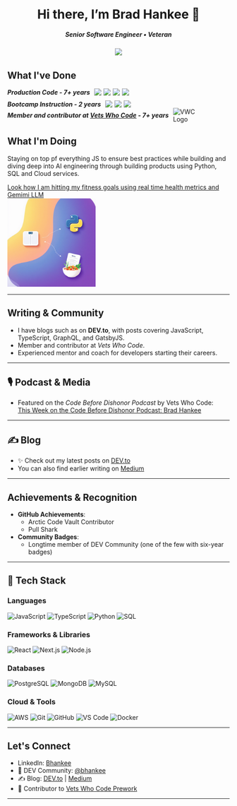 <div align="center"> 
<h1>Hi there, I’m Brad Hankee 👋 </h1>
<h5>Senior Software Engineer • Veteran </h5>
</div>


 

<p align="center">
  <a href="https://www.linkedin.com/in/brad-hankee/" target="_blank"><img src="https://img.shields.io/badge/LinkedIn-%230077B5.svg?style=for-the-badge&logo=linkedin&logoColor=white"/></a>
</p>

<div> 
  <h2>What I've Done</h2>

  <div style="display: flex;  align-items: center; gap: 10px; flex-wrap: nowrap;">
    <h5 style="margin: 0;">Production Code - 7+ years</h5>
    <div style="display: inline-flex; gap: 5px;">
      <img src="https://img.shields.io/badge/JavaScript-F7DF1E?style=for-the-badge&logo=javascript&logoColor=black"/>
      <img src="https://img.shields.io/badge/Next.js-000000?style=for-the-badge&logo=next.js&logoColor=white"/>
      <img src="https://img.shields.io/badge/React-20232A?style=for-the-badge&logo=react&logoColor=61DAFB"/>    
      <img src="https://img.shields.io/badge/SQL-4479A1?style=for-the-badge&logo=mysql&logoColor=white"/>      
    </div>    
  </div>
   <div style="display: flex; margin-top: 10px; align-items: center; gap: 10px; flex-wrap: nowrap;">
    <h5 style="margin: 0;">Bootcamp Instruction -  2 years</h5>
    <div style="display: inline-flex; gap: 5px;">
      <img src="https://img.shields.io/badge/JavaScript-F7DF1E?style=for-the-badge&logo=javascript&logoColor=black"/>    
      <img src="https://img.shields.io/badge/React-20232A?style=for-the-badge&logo=react&logoColor=61DAFB"/>    
      <img src="https://img.shields.io/badge/SQL-4479A1?style=for-the-badge&logo=mysql&logoColor=white"/>      
    </div>    
  </div>
     <div style="display: flex;  align-items: center; gap: 10px; flex-wrap: nowrap;">
    <h5 style="margin: 0;">Member and contributor at   <a href="https://github.com/Vets-Who-Code" target="_blank">Vets Who Code</a> - 7+ years</h5>
    <div style="display: inline-flex; gap: 5px;">
     <img src="https://avatars1.githubusercontent.com/u/18350560?s=200&v=4" alt="VWC Logo" width="75" />    
    </div>    
  </div>
</div>




<div>
<h2>What I'm Doing</h2>
<p>Staying on top pf everything JS to ensure best practices while building and diving deep into AI engineering through building products using Python, SQL and Cloud services.</p>
  <a href="https://github.com/bhankee/health-ai" target="_blank">
        Look how I am hitting my fitness goals using real time health metrics and Gemimi LLM
          <br />
        <img src="images/health-ai-1.png" alt="My Image" width="200"/>
  </a>
</div>

---

##  Writing & Community
- I have blogs such as on **DEV.to**, with posts covering JavaScript, TypeScript, GraphQL, and GatsbyJS.  
- Member and contributor at *Vets Who Code*.  
- Experienced mentor and coach for developers starting their careers.  

---

## 🎙️ Podcast & Media
- Featured on the *Code Before Dishonor Podcast* by Vets Who Code:  
  [This Week on the Code Before Dishonor Podcast: Brad Hankee](https://medium.com/vets-who-code/this-week-on-the-code-before-dishonor-podcast-we-speak-to-brad-hankee-our-own-foodie-veteran-5ce47547b826)  

---

## ✍️ Blog
- ✨ Check out my latest posts on [DEV.to](https://dev.to/bhankee)  
- You can also find earlier writing on [Medium](https://medium.com/@brad.hankee)  

---

##  Achievements & Recognition
- **GitHub Achievements**:  
  - Arctic Code Vault Contributor  
  - Pull Shark  
- **Community Badges**:  
  - Longtime member of DEV Community (one of the few with six-year badges)

---


## 🚀 Tech Stack

### Languages  
![JavaScript](https://img.shields.io/badge/JavaScript-F7DF1E?style=for-the-badge&logo=javascript&logoColor=black) ![TypeScript](https://img.shields.io/badge/TypeScript-3178C6?style=for-the-badge&logo=typescript&logoColor=white) ![Python](https://img.shields.io/badge/Python-3776AB?style=for-the-badge&logo=python&logoColor=white) ![SQL](https://img.shields.io/badge/SQL-003B57?style=for-the-badge&logo=database&logoColor=white)  

### Frameworks & Libraries  
![React](https://img.shields.io/badge/React-20232A?style=for-the-badge&logo=react&logoColor=61DAFB) ![Next.js](https://img.shields.io/badge/Next.js-000000?style=for-the-badge&logo=nextdotjs&logoColor=white) ![Node.js](https://img.shields.io/badge/Node.js-339933?style=for-the-badge&logo=node.js&logoColor=white)  

### Databases  
![PostgreSQL](https://img.shields.io/badge/PostgreSQL-316192?style=for-the-badge&logo=postgresql&logoColor=white) ![MongoDB](https://img.shields.io/badge/MongoDB-4EA94B?style=for-the-badge&logo=mongodb&logoColor=white) ![MySQL](https://img.shields.io/badge/MySQL-005C84?style=for-the-badge&logo=mysql&logoColor=white)  

### Cloud & Tools  
![AWS](https://img.shields.io/badge/AWS-232F3E?style=for-the-badge&logo=amazon-aws&logoColor=white) ![Git](https://img.shields.io/badge/Git-F05032?style=for-the-badge&logo=git&logoColor=white) ![GitHub](https://img.shields.io/badge/GitHub-181717?style=for-the-badge&logo=github&logoColor=white) ![VS Code](https://img.shields.io/badge/VS%20Code-007ACC?style=for-the-badge&logo=visual-studio-code&logoColor=white) ![Docker](https://img.shields.io/badge/Docker-2496ED?style=for-the-badge&logo=docker&logoColor=white)  



---

##  Let's Connect
- LinkedIn: [Bhankee](https://www.linkedin.com/in/brad-hankee/)
- 💬 DEV Community: [@bhankee](https://dev.to/bhankee)  
- ✍️ Blog: [DEV.to](https://dev.to/bhankee) | [Medium](https://medium.com/@brad.hankee)  
- 🤝 Contributor to [Vets Who Code Prework](https://github.com/Vets-Who-Code/Prework)  

---





